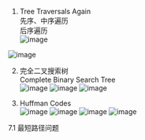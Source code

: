 1. Tree Traversals Again  
先序、中序遍历  
后序遍历  
  ![image](https://user-images.githubusercontent.com/50080058/118445227-bd6ff680-b720-11eb-87ed-703fe542ae66.png)

  ![image](https://user-images.githubusercontent.com/50080058/118445158-a92bf980-b720-11eb-9340-30d0e6645e51.png)
  
  
2. 完全二叉搜索树  
Complete Binary Search Tree  
  ![image](https://user-images.githubusercontent.com/50080058/118448448-96b3bf00-b724-11eb-9a81-66d3f3d340e9.png)
  ![image](https://user-images.githubusercontent.com/50080058/118448468-9e736380-b724-11eb-9394-d891b92f191b.png)
  ![image](https://user-images.githubusercontent.com/50080058/118448501-a8956200-b724-11eb-9238-9541cedc1f91.png)

3. Huffman Codes  
![image](https://user-images.githubusercontent.com/50080058/118481726-5feea080-b746-11eb-9aba-6c526cf3af61.png)
![image](https://user-images.githubusercontent.com/50080058/118481751-6715ae80-b746-11eb-9e33-681d787962d1.png)
![image](https://user-images.githubusercontent.com/50080058/118481778-6da42600-b746-11eb-83a1-82e566e434de.png)
![image](https://user-images.githubusercontent.com/50080058/118481797-739a0700-b746-11eb-9a50-9ed6831a83b3.png)
  
7.1 最短路径问题
   
